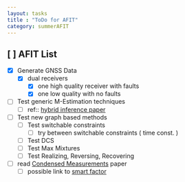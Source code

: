 ```yaml
---
layout: tasks
title : "ToDo for AFIT"
category: summerAFIT
---
```


## [ ] AFIT List

- [x] Generate GNSS Data
   - [x] dual receivers 
     - [x] one high quality receiver with faults 
     - [x] one low quality with no faults
- [ ] Test generic M-Estimation techniques
    - [ ] ref::  [hybrid inference paper](http://www.robots.ox.ac.uk/~avsegal/resources/papers/segal2014hybrid.pdf)
- [ ] Test new graph based methods 
    - [ ] Test switchable constraints
        - [ ] try between switchable constraints ( time const. ) 
    - [ ] Test DCS 
    - [ ] Test Max Mixtures 
    - [ ] Test Realizing, Reversing, Recovering
- [ ] read [Condensed Measurements](http://kaini.org/assets/Grisetti12iros.pdf) paper
    - [ ] possible link to [ smart factor ](http://www.cc.gatech.edu/~dellaert/pub/Carlone14icra.pdf)
